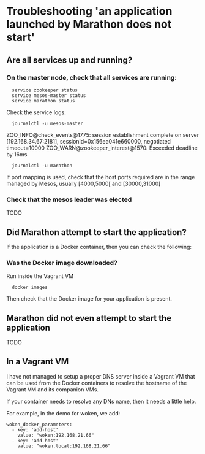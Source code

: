 # Troubleshooting 'an application launched by Marathon does not start'

## Are all services up and running?

### On the master node, check that all services are running:

```
  service zookeeper status
  service mesos-master status
  service marathon status
```

Check the service logs:

```
  journalctl -u mesos-master
```
ZOO_INFO@check_events@1775: session establishment complete on server [192.168.34.67:2181],  sessionId=0x156ea041e660000, negotiated timeout=10000
ZOO_WARN@zookeeper_interest@1570: Exceeded deadline by 16ms

```
  journalctl -u marathon
```


If port mapping is used, check that the host ports required are in the range managed by Mesos, usually [4000,5000[ and [30000,31000[

### Check that the mesos leader was elected

TODO

## Did Marathon attempt to start the application?

If the application is a Docker container, then you can check the following:

### Was the Docker image downloaded?

Run inside the Vagrant VM

```
  docker images
```

Then check that the Docker image for your application is present.

## Marathon did not even attempt to start the application

TODO

## In a Vagrant VM

I have not managed to setup a proper DNS server inside a Vagrant VM that can be used from the Docker containers to resolve the hostname of the Vagrant VM and its companion VMs.

If your container needs to resolve any DNs name, then it needs a little help.

For example, in the demo for woken, we add:

```
woken_docker_parameters:
  - key: 'add-host'
    value: "woken:192.168.21.66"
  - key: 'add-host'
    value: "woken.local:192.168.21.66"
```
